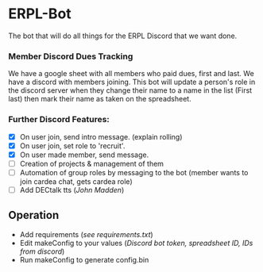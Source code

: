 # ERPL-Bot
The bot that will do all things for the ERPL Discord that we want done.

### Member Discord Dues Tracking
We have a google sheet with all members who paid dues, first and last. We have a discord with members joining. 
This bot will update a person's role in the discord server when they change their name to a name in the list (First last) then mark their name as taken on the spreadsheet.

### Further Discord Features:
- [x] On user join, send intro message. (explain rolling)
- [x] On user join, set role to 'recruit'.
- [x] On user made member, send message.
- [ ] Creation of projects & management of them
- [ ] Automation of group roles by messaging to the bot (member wants to join cardea chat, gets cardea role)
- [ ] Add DECtalk tts (*John Madden*)

## Operation
 * Add requirements (*see requirements.txt*)
 * Edit makeConfig to your values (*Discord bot token, spreadsheet ID, IDs from discord*)
 * Run makeConfig to generate config.bin